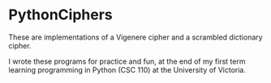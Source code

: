 # PythonCiphers

These are implementations of a Vigenere cipher and a scrambled dictionary cipher.  

I wrote these programs for practice and fun, at the end of my first term learning programming in Python (CSC 110) at the University of Victoria.


